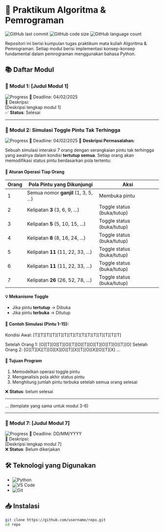 # 🧮 Praktikum Algoritma & Pemrograman

![GitHub last commit](https://img.shields.io/github/last-commit/username/repo)
![GitHub code size](https://img.shields.io/github/languages/code-size/username/repo)
![GitHub language count](https://img.shields.io/github/languages/count/username/repo)

Repositori ini berisi kumpulan tugas praktikum mata kuliah Algoritma & Pemrograman. Setiap modul berisi implementasi konsep-konsep fundamental dalam pemrograman menggunakan bahasa Python.

## 📚 Daftar Modul

### 📂 Modul 1: [Judul Modul 1]
![Progress](https://img.shields.io/badge/Progress-100%25-brightgreen)
📅 Deadline: 04/02/2025  
📝 Deskripsi:  
[Deskripsi lengkap modul 1]  
✅ **Status**: Selesai

---

### 📂 Modul 2: Simulasi Toggle Pintu Tak Terhingga
![Progress](https://img.shields.io/badge/Progress-100%25-brightgreen)
📅 Deadline: 04/02/2025 
📝 **Deskripsi Permasalahan:**

Sebuah simulasi interaksi 7 orang dengan serangkaian pintu tak terhingga yang awalnya dalam kondisi **tertutup semua**. Setiap orang akan memodifikasi status pintu berdasarkan pola tertentu:

#### 🔢 Aturan Operasi Tiap Orang
| Orang | Pola Pintu yang Dikunjungi | Aksi |
|-------|-----------------------------|-------|
| 1     | Semua nomor **ganjil** (1, 3, 5, ...) | Membuka pintu |
| 2     | Kelipatan **3** (3, 6, 9, ...) | Toggle status (buka/tutup) |
| 3     | Kelipatan **5** (5, 10, 15, ...) | Toggle status (buka/tutup) |
| 4     | Kelipatan **8** (8, 16, 24, ...) | Toggle status (buka/tutup) |
| 5     | Kelipatan **11** (11, 22, 33, ...) | Toggle status (buka/tutup) |
| 6     | Kelipatan **11** (11, 22, 33, ...) | Toggle status (buka/tutup) |
| 7     | Kelipatan **26** (26, 52, 78, ...) | Toggle status (buka/tutup) |

#### 💡 Mekanisme Toggle
- Jika pintu **tertutup** → Dibuka
- Jika pintu **terbuka** → Ditutup

#### 📌 Contoh Simulasi (Pintu 1-15):
Kondisi Awal: [T][T][T][T][T][T][T][T][T][T][T][T][T][T][T]

Setelah Orang 1: [O][T][O][T][O][T][O][T][O][T][O][T][O][T][O]
Setelah Orang 2: [O][T][X][T][O][X][O][T][X][T][O][X][O][T][X]
...

#### 🎯 Tujuan Program
1. Memodelkan operasi toggle pintu
2. Menganalisis pola akhir status pintu
3. Menghitung jumlah pintu terbuka setelah semua orang selesai

❌ **Status**: belum selesai

---

... (template yang sama untuk modul 3-6)

---

### 📂 Modul 7: [Judul Modul 7]
![Progress](https://img.shields.io/badge/Progress-0%25-red)
📅 Deadline: DD/MM/YYYY  
📝 Deskripsi:  
[Deskripsi lengkap modul 7]  
❌ **Status**: Belum dikerjakan

## 🛠️ Teknologi yang Digunakan
- ![Python](https://img.shields.io/badge/Python-3.11+-blue?logo=python)
- ![VS Code](https://img.shields.io/badge/Editor-VS_Code-blue?logo=visual-studio-code)
- ![Git](https://img.shields.io/badge/Version_Control-Git-orange?logo=git)

## 📥 Instalasi
```bash
git clone https://github.com/username/repo.git
cd repo
